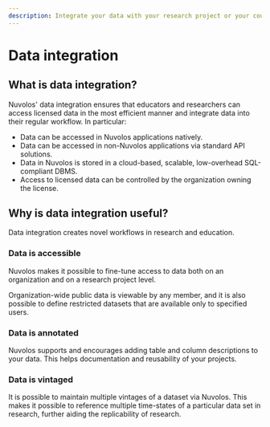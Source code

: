 ```yaml
---
description: Integrate your data with your research project or your course
---
```


# Data integration

## What is data integration?

Nuvolos' data integration ensures that educators and researchers can access licensed data in the most efficient manner and integrate data into their regular workflow. In particular:

* Data can be accessed in Nuvolos applications natively.
* Data can be accessed in non-Nuvolos applications via standard API solutions.
* Data in Nuvolos is stored in a cloud-based, scalable, low-overhead SQL-compliant DBMS.
* Access to licensed data can be controlled by the organization owning the license.

## Why is data integration useful?

Data integration creates novel workflows in research and education.

### Data is accessible

Nuvolos makes it possible to fine-tune access to data both on an organization and on a research project level.

Organization-wide public data is viewable by any member, and it is also possible to define restricted datasets that are available only to specified users.

### Data is annotated

Nuvolos supports and encourages adding table and column descriptions to your data. This helps documentation and reusability of your projects.

### Data is vintaged

It is possible to maintain multiple vintages of a dataset via Nuvolos. This makes it possible to reference multiple time-states of a particular data set in research, further aiding the replicability of research.

